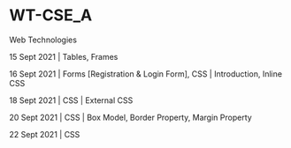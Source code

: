 # WT-CSE_A
Web Technologies

15 Sept 2021 | Tables, Frames

16 Sept 2021 | Forms [Registration & Login Form], CSS | Introduction, Inline CSS

18 Sept 2021 | CSS | External CSS

20 Sept 2021 | CSS | Box Model, Border Property, Margin Property

22 Sept 2021 | CSS
